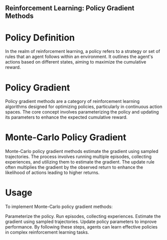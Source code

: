 ## Reinforcement Learning: Policy Gradient Methods
# Policy Definition
In the realm of reinforcement learning, a policy refers to a strategy or set of rules that an agent follows within an environment. It outlines the agent's actions based on different states, aiming to maximize the cumulative reward.

# Policy Gradient
Policy gradient methods are a category of reinforcement learning algorithms designed for optimizing policies, particularly in continuous action spaces. The core concept involves parameterizing the policy and updating its parameters to enhance the expected cumulative reward.


# Monte-Carlo Policy Gradient
Monte-Carlo policy gradient methods estimate the gradient using sampled trajectories. The process involves running multiple episodes, collecting experiences, and utilizing them to estimate the gradient. The update rule often multiplies the gradient by the observed return to enhance the likelihood of actions leading to higher returns.

# Usage
To implement Monte-Carlo policy gradient methods:

Parameterize the policy.
Run episodes, collecting experiences.
Estimate the gradient using sampled trajectories.
Update policy parameters to improve performance.
By following these steps, agents can learn effective policies in complex reinforcement learning tasks.